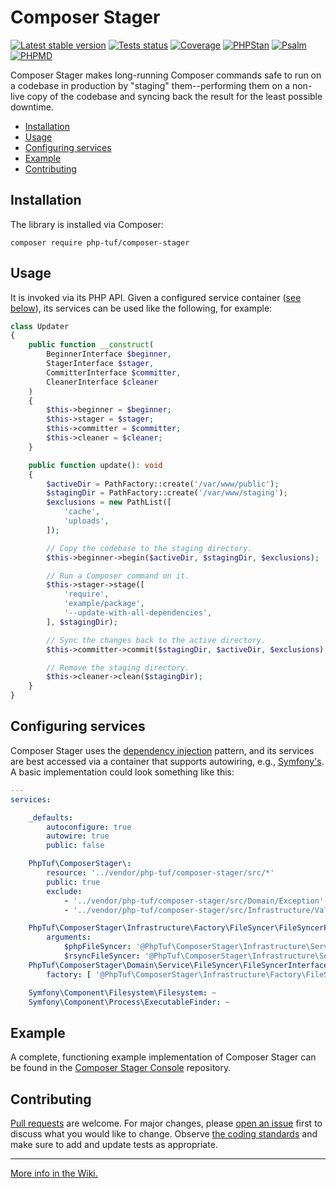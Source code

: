 # Composer Stager

[![Latest stable version](https://poser.pugx.org/php-tuf/composer-stager/v/stable)](https://packagist.org/packages/php-tuf/composer-stager)
[![Tests status](https://github.com/php-tuf/composer-stager/actions/workflows/main.yml/badge.svg)](https://github.com/php-tuf/composer-stager/actions/workflows/main.yml)
[![Coverage](https://img.shields.io/badge/Coverage-100%25-brightgreen.svg?style=flat)](https://github.com/php-tuf/composer-stager/actions/workflows/main.yml)
[![PHPStan](https://img.shields.io/badge/PHPStan-max-brightgreen.svg?style=flat)](https://github.com/phpstan/phpstan)
[![Psalm](https://img.shields.io/badge/Psalm-1-brightgreen.svg?style=flat)](https://psalm.dev/)
[![PHPMD](https://img.shields.io/static/v1?label=PHPMD&message=all&color=brightgreen)](https://phpmd.org/)

Composer Stager makes long-running Composer commands safe to run on a codebase in production by "staging" them--performing them on a non-live copy of the codebase and syncing back the result for the least possible downtime.

- [Installation](#installation)
- [Usage](#usage)
- [Configuring services](#configuring-services)
- [Example](#example)
- [Contributing](#contributing)

## Installation

The library is installed via Composer:

```shell
composer require php-tuf/composer-stager
```

## Usage

It is invoked via its PHP API. Given a configured service container ([see below](#configuring-services)), its services can be used like the following, for example:

```php
class Updater
{
    public function __construct(
        BeginnerInterface $beginner,
        StagerInterface $stager,
        CommitterInterface $committer,
        CleanerInterface $cleaner
    )
    {
        $this->beginner = $beginner;
        $this->stager = $stager;
        $this->committer = $committer;
        $this->cleaner = $cleaner;
    }

    public function update(): void
    {
        $activeDir = PathFactory::create('/var/www/public');
        $stagingDir = PathFactory::create('/var/www/staging');
        $exclusions = new PathList([
            'cache',
            'uploads',
        ]);

        // Copy the codebase to the staging directory.
        $this->beginner->begin($activeDir, $stagingDir, $exclusions);

        // Run a Composer command on it.
        $this->stager->stage([
            'require',
            'example/package',
            '--update-with-all-dependencies',
        ], $stagingDir);

        // Sync the changes back to the active directory.
        $this->committer->commit($stagingDir, $activeDir, $exclusions);

        // Remove the staging directory.
        $this->cleaner->clean($stagingDir);
    }
}
```

## Configuring services

Composer Stager uses the [dependency injection](https://en.wikipedia.org/wiki/Dependency_injection) pattern, and its services are best accessed via a container that supports autowiring, e.g., [Symfony's](https://symfony.com/doc/current/service_container.html). A basic implementation could look something like this:

```yaml
---
services:

    _defaults:
        autoconfigure: true
        autowire: true
        public: false

    PhpTuf\ComposerStager\:
        resource: '../vendor/php-tuf/composer-stager/src/*'
        public: true
        exclude:
            - '../vendor/php-tuf/composer-stager/src/Domain/Exception'
            - '../vendor/php-tuf/composer-stager/src/Infrastructure/Value'

    PhpTuf\ComposerStager\Infrastructure\Factory\FileSyncer\FileSyncerFactory:
        arguments:
            $phpFileSyncer: '@PhpTuf\ComposerStager\Infrastructure\Service\FileSyncer\PhpFileSyncer'
            $rsyncFileSyncer: '@PhpTuf\ComposerStager\Infrastructure\Service\FileSyncer\RsyncFileSyncer'
    PhpTuf\ComposerStager\Domain\Service\FileSyncer\FileSyncerInterface:
        factory: [ '@PhpTuf\ComposerStager\Infrastructure\Factory\FileSyncer\FileSyncerFactory', 'create' ]

    Symfony\Component\Filesystem\Filesystem: ~
    Symfony\Component\Process\ExecutableFinder: ~
```

## Example

A complete, functioning example implementation of Composer Stager can be found in the [Composer Stager Console](https://github.com/php-tuf/composer-stager-console) repository.

## Contributing

[Pull requests](https://github.com/php-tuf/composer-stager/pulls?q=is%3Apr+is%3Aopen+sort%3Aupdated-desc) are welcome. For major changes, please [open an issue](https://github.com/php-tuf/composer-stager/issues?q=is%3Aissue+is%3Aopen+sort%3Aupdated-desc) first to discuss what you would like to change. Observe [the coding standards](https://github.com/php-tuf/composer-stager/wiki/Coding-standards-&-style-guide) and make sure to add and update tests as appropriate.

---

[More info in the Wiki.](https://github.com/php-tuf/composer-stager/wiki)
